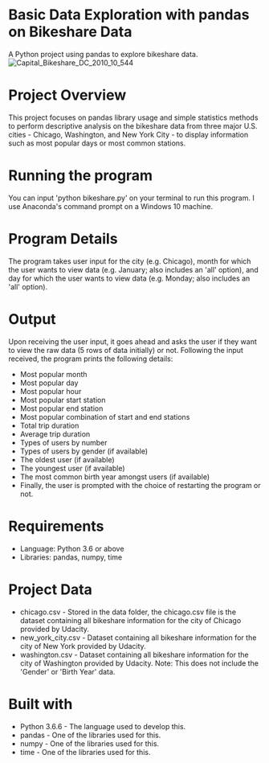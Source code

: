 # Basic Data Exploration with pandas on Bikeshare Data
A Python project using pandas to explore bikeshare data.
![Capital_Bikeshare_DC_2010_10_544](https://user-images.githubusercontent.com/97473553/192092729-faed783f-eadf-4875-b951-0f1a54863752.JPG)

# Project Overview
This project focuses on pandas library usage and simple statistics methods to perform descriptive analysis on the bikeshare data from three major U.S. cities - Chicago, Washington, and New York City - to display information such as most popular days or most common stations.

# Running the program
You can input 'python bikeshare.py' on your terminal to run this program. I use Anaconda's command prompt on a Windows 10 machine.

# Program Details
The program takes user input for the city (e.g. Chicago), month for which the user wants to view data (e.g. January; also includes an 'all' option), and day for which the user wants to view data (e.g. Monday; also includes an 'all' option).
# Output
Upon receiving the user input, it goes ahead and asks the user if they want to view the raw data (5 rows of data initially) or not. Following the input received, the program prints the following details:

- Most popular month
- Most popular day
- Most popular hour
- Most popular start station
- Most popular end station
- Most popular combination of start and end stations
- Total trip duration
- Average trip duration
- Types of users by number
- Types of users by gender (if available)
- The oldest user (if available)
- The youngest user (if available)
- The most common birth year amongst users (if available)
- Finally, the user is prompted with the choice of restarting the program or not.

# Requirements
- Language: Python 3.6 or above
- Libraries: pandas, numpy, time
# Project Data
- chicago.csv - Stored in the data folder, the chicago.csv file is the dataset containing all bikeshare information for the city of Chicago provided by Udacity.
- new_york_city.csv - Dataset containing all bikeshare information for the city of New York provided by Udacity.
- washington.csv - Dataset containing all bikeshare information for the city of Washington provided by Udacity. Note: This does not include the 'Gender' or 'Birth Year' data.

# Built with
- Python 3.6.6 - The language used to develop this.
- pandas - One of the libraries used for this.
- numpy - One of the libraries used for this.
- time - One of the libraries used for this.
